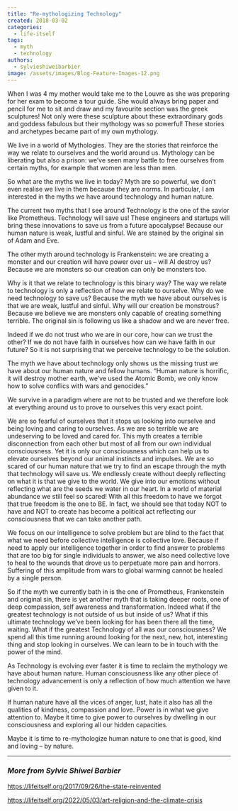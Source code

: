 ```yaml
---
title: "Re-mythologizing Technology"
created: 2018-03-02
categories: 
  - life-itself
tags: 
  - myth
  - technology
authors: 
  - sylvieshiweibarbier
image: /assets/images/Blog-Feature-Images-12.png
---
```


When I was 4 my mother would take me to the Louvre as she was preparing for her exam to become a tour guide. She would always bring paper and pencil for me to sit and draw and my favourite section was the greek sculptures! Not only were these sculpture about these extraordinary gods and goddess fabulous but their mythology was so powerful! These stories and archetypes became part of my own mythology.

We live in a world of Mythologies. They are the stories that reinforce the way we relate to ourselves and the world around us. Mythology can be liberating but also a prison: we’ve seen many battle to free ourselves from certain myths, for example that women are less than men.

So what are the myths we live in today? Myth are so powerful, we don’t even realise we live in them because they are norms. In particular, I am interested in the myths we have around technology and human nature.

The current two myths that I see around Technology is the one of the savior like Prometheus. Technology will save us! These engineers and startups will bring these innovations to save us from a future apocalypse! Because our human nature is weak, lustful and sinful. We are stained by the original sin of Adam and Eve.

The other myth around technology is Frankenstein: we are creating a monster and our creation will have power over us – will AI destroy us? Because we are monsters so our creation can only be monsters too.

Why is it that we relate to technology is this binary way? The way we relate to technology is only a reflection of how we relate to ourselve. Why do we need technology to save us? Because the myth we have about ourselves is that we are weak, lustful and sinful. Why will our creation be monstrous? Because we believe we are monsters only capable of creating something terrible. The original sin is following us like a shadow and we are never free.

Indeed if we do not trust who we are in our core, how can we trust the other? If we do not have faith in ourselves how can we have faith in our future? So it is not surprising that we perceive technology to be the solution.

The myth we have about technology only shows us the missing trust we have about our human nature and fellow humans. “Human nature is horrific, it will destroy mother earth, we’ve used the Atomic Bomb, we only know how to solve conflics with wars and genocides.”

We survive in a paradigm where are not to be trusted and we therefore look at everything around us to prove to ourselves this very exact point.

We are so fearful of ourselves that it stops us looking into ourselve and being loving and caring to ourselves. As we are so terrible we are undeserving to be loved and cared for. This myth creates a terrible disconnection from each other but most of all from our own individual consciousness. Yet it is only our consciousness which can help us to elevate ourselves beyond our animal instincts and impulses. We are so scared of our human nature that we try to find an escape through the myth that technology will save us. We endlessly create without deeply reflecting on what it is that we give to the world. We give into our emotions without reflecting what are the seeds we water in our heart. In a world of material abundance we still feel so scared! With all this freedom to have we forgot that true freedom is the one to BE. In fact, we should see that today NOT to have and NOT to create has become a political act reflecting our consciousness that we can take another path.

We focus on our intelligence to solve problem but are blind to the fact that what we need before collective intelligence is collective love. Because if need to apply our intelligence together in order to find answer to problems that are too big for single individuals to answer, we also need collective love to heal to the wounds that drove us to perpetuate more pain and horrors. Suffering of this amplitude from wars to global warming cannot be healed by a single person.

So if the myth we currently bath in is the one of Prometheus, Frankenstein and original sin, there is yet another myth that is taking deeper roots, one of deep compassion, self awareness and transformation. Indeed what if the greatest technology is not outside of us but inside of us? What if this ultimate technology we’ve been looking for has been there all the time, waiting. What if the greatest Technology of all was our consciousness? We spend all this time running around looking for the next, new, hot, interesting thing and stop looking in ourselves. We can learn to be in touch with the power of the mind.

As Technology is evolving ever faster it is time to reclaim the mythology we have about human nature. Human consciousness like any other piece of technology advancement is only a reflection of how much attention we have given to it.

If human nature have all the vices of anger, lust, hate it also has all the qualities of kindness, compassion and love. Power is in what we give attention to. Maybe it time to give power to ourselves by dwelling in our consciousness and exploring all our hidden capacities.

Maybe it is time to re-mythologize human nature to one that is good, kind and loving – by nature.

* * *

### _More from Sylvie Shiwei Barbier_

https://lifeitself.org/2017/09/26/the-state-reinvented

https://lifeitself.org/2022/05/03/art-religion-and-the-climate-crisis
